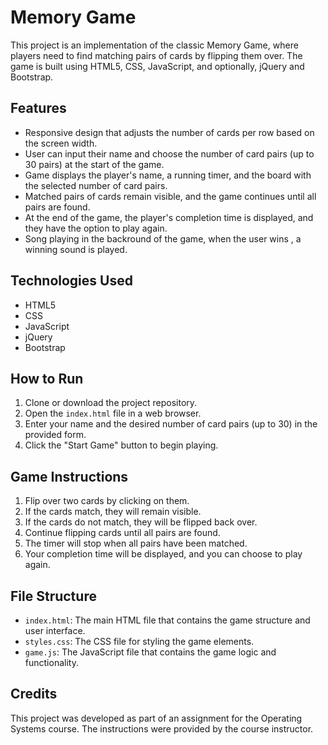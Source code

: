 # Memory Game

This project is an implementation of the classic Memory Game, where players need to find matching pairs of cards by flipping them over. The game is built using HTML5, CSS, JavaScript, and optionally, jQuery and Bootstrap.

## Features

- Responsive design that adjusts the number of cards per row based on the screen width.
- User can input their name and choose the number of card pairs (up to 30 pairs) at the start of the game.
- Game displays the player's name, a running timer, and the board with the selected number of card pairs.
- Matched pairs of cards remain visible, and the game continues until all pairs are found.
- At the end of the game, the player's completion time is displayed, and they have the option to play again.
- Song playing in the backround of the game, when the user wins , a winning sound is played.

## Technologies Used

- HTML5
- CSS
- JavaScript
- jQuery
- Bootstrap

## How to Run

1. Clone or download the project repository.
2. Open the `index.html` file in a web browser.
3. Enter your name and the desired number of card pairs (up to 30) in the provided form.
4. Click the "Start Game" button to begin playing.

## Game Instructions

1. Flip over two cards by clicking on them.
2. If the cards match, they will remain visible.
3. If the cards do not match, they will be flipped back over.
4. Continue flipping cards until all pairs are found.
5. The timer will stop when all pairs have been matched.
6. Your completion time will be displayed, and you can choose to play again.

## File Structure

- `index.html`: The main HTML file that contains the game structure and user interface.
- `styles.css`: The CSS file for styling the game elements.
- `game.js`: The JavaScript file that contains the game logic and functionality.


## Credits

This project was developed as part of an assignment for the Operating Systems course. The instructions were provided by the course instructor.
